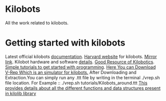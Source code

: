 # Kilobots
All the work related to kilobots.
# Getting started with kilobots
Latest official kilobots [documentation](https://www.k-team.com/mobile-robotics-products/kilobot).
[Harvard website](https://ssr.seas.harvard.edu/kilobots) for kilobots. [Mirror link](http://www.eecs.harvard.edu/ssr/projects/progSA/kilobot.html).
Kilobot hardware and software [details](https://projects.iq.harvard.edu/files/ssr/files/kilobot_documents.zip).
[Good Resource of Kilobotics](http://home.iitb.ac.in/~anuragg/files/kilobotics.pdf).
[Simple tutorials to get started with programming](https://www.kilobotics.com/labs#lab4-orbit).
[Here You can Download V-Rep Which is an simulator for kilobots.](http://www.coppeliarobotics.com/downloads.html)
After Downloading and Extraction.You can simply run any .ttt file by writing in the terminal ./vrep.sh file location. 
For Example :: ./vrep.sh tutorials/Kilobots_around.ttt
[This provides details about all the different functions and data structures present in kilolib library](https://www.kilobotics.com/docs/index.html)
